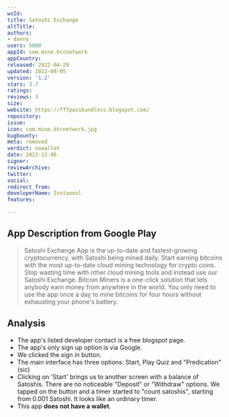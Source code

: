 ```yaml
---
wsId: 
title: Satoshi Exchange
altTitle: 
authors:
- danny
users: 5000
appId: com.mine.btcnetwork
appCountry: 
released: 2022-04-29
updated: 2022-08-05
version: '1.2'
stars: 3.7
ratings: 
reviews: 3
size: 
website: https://fffpassbundless.blogspot.com/
repository: 
issue: 
icon: com.mine.btcnetwork.jpg
bugbounty: 
meta: removed
verdict: nowallet
date: 2023-12-06
signer: 
reviewArchive: 
twitter: 
social: 
redirect_from: 
developerName: Instaoool
features: 

---
```


## App Description from Google Play

> Satoshi Exchange App is the up-to-date and fastest-growing cryptocurrency, with Satoshi being mined daily. Start earning bitcoins with the most up-to-date cloud mining technology for crypto coins. Stop wasting time with other cloud mining tools and instead use our Satoshi Exchange. Bitcoin Miners is a one-click solution that lets anybody earn money from anywhere in the world. You only need to use the app once a day to mine bitcoins for four hours without exhausting your phone's battery.

## Analysis

- The app's listed developer contact is a free blogspot page.
- The app's only sign up option is via Google.
- We clicked the sign in button.
- The main interface has three options: Start, Play Quiz and "Predication" (sic)
- Clicking on 'Start' brings us to another screen with a balance of Satoshis. There are no noticeable "Deposit" or "Withdraw" options. We tapped on the button and a timer started to "count satoshis", starting from 0.001 Satoshi. It looks like an ordinary timer.
- This app **does not have a wallet**.
